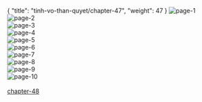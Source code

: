 { "title": "tinh-vo-than-quyet/chapter-47", "weight": 47 }
<img src="tinh-vo-than-quyet_0047_01-d7539208736ee6074a77093ce87679aa.webp" alt="page-1" origin="http://1.bp.blogspot.com/-8NpWuo67Fbc/WOxP2qkgcoI/AAAAAAAACbU/XXFFnt3Kmls90umTf1Mu8ajzr_bhYdrmwCLcB/s1600/1.jpg?imgmax=0"><br/>
<img src="tinh-vo-than-quyet_0047_02-6c3a3d5a7e00a0a971ed8aff425e1ca0.webp" alt="page-2" origin="http://1.bp.blogspot.com/-4xlqVXXNo3k/WOxP2v8WZkI/AAAAAAAACbY/tgL2tbGEK6gp0Ls8mfM4AdsxilkiDO91QCLcB/s1600/2.jpg?imgmax=0"><br/>
<img src="tinh-vo-than-quyet_0047_03-ce5a3f9d73cd875e8e43f3e6ad5528c0.webp" alt="page-3" origin="http://1.bp.blogspot.com/-OYJfhj_rcxA/WOxP3KD3hNI/AAAAAAAACbc/MDzoi_FN77Y8GwbXy-yDHMyKyr9GDarhwCLcB/s1600/3.jpg?imgmax=0"><br/>
<img src="tinh-vo-than-quyet_0047_04-c5c34e1473616469932f12e0b27a2fe1.webp" alt="page-4" origin="http://1.bp.blogspot.com/-bkNo82HkYnk/WOxP399AAhI/AAAAAAAACbk/ryxlmbCu-B8COo28G6C8qtjdBeidCev5wCLcB/s1600/4.jpg?imgmax=0"><br/>
<img src="tinh-vo-than-quyet_0047_05-2139ae0b6d4c880e423b6126c8635f75.webp" alt="page-5" origin="http://1.bp.blogspot.com/-FHftAF0sZss/WOxP30RdAaI/AAAAAAAACbg/08SoqQ7qMfklaACPBg7COaGBSd26TbbZwCLcB/s1600/5.jpg?imgmax=0"><br/>
<img src="tinh-vo-than-quyet_0047_06-b6776d6e910ea2cf1de783406927bd0f.webp" alt="page-6" origin="http://1.bp.blogspot.com/-3qtYmwfjVsM/WOxP4UyUOfI/AAAAAAAACbo/_3mVGJYJnuU-3WWhrPMr5-5LyUgcp6TWACLcB/s1600/6.jpg?imgmax=0"><br/>
<img src="tinh-vo-than-quyet_0047_07-709fa423fb2da1a680398598e2001923.webp" alt="page-7" origin="http://1.bp.blogspot.com/-DBYveN7e-Hs/WOxP42cFHKI/AAAAAAAACbs/wI_d7O2slS0xak9NwlR7njcOltQys72dwCLcB/s1600/7.jpg?imgmax=0"><br/>
<img src="tinh-vo-than-quyet_0047_08-4ea295ba661b65e180b7bb80f555cb61.webp" alt="page-8" origin="http://1.bp.blogspot.com/-2GTSdwW0nkM/WOxP487s7aI/AAAAAAAACbw/tCZrfOBC6-s2JHLjiPVPflrRqqaXefYcgCLcB/s1600/8.jpg?imgmax=0"><br/>
<img src="tinh-vo-than-quyet_0047_09-99a331e7755d495d0df2d643fdc960b4.webp" alt="page-9" origin="http://1.bp.blogspot.com/-dQ8XyWzjujo/WOxP5-sqqvI/AAAAAAAACb0/Tj6Dl_K5MEQV9d8B9YmMvtueGEI8UyhoACLcB/s1600/9.jpg?imgmax=0"><br/>
<img src="tinh-vo-than-quyet_0047_10-d9f20f1011d846d1e0da3fb08b2e93d8.webp" alt="page-10" origin="http://1.bp.blogspot.com/-ms1Co70NivA/WOxP6N9E9RI/AAAAAAAACb4/zymDs77L_MYyOv7teKz9Nf9bFYgsz6l6QCLcB/s1600/dptk.jpg?imgmax=0"><br/>
<br/><a class="nextchap" href="/tinh-vo-than-quyet/chapter-48">chapter-48</a>
